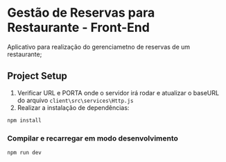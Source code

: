 # Gestão de Reservas para Restaurante - Front-End

Aplicativo para realização do gerenciametno de reservas de um restaurante;

## Project Setup

1. Verificar URL e PORTA onde o servidor irá rodar e atualizar o baseURL do arquivo `client\src\services\Http.js`
2. Realizar a instalação de dependências: 
```sh
npm install
```

### Compilar e recarregar em modo desenvolvimento

```sh
npm run dev
```
